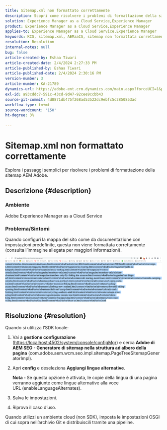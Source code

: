 ```yaml
---
title: Sitemap.xml non formattato correttamente
description: Scopri come risolvere i problemi di formattazione della sitemap in Adobe AEM senza complicazioni.
solution: Experience Manager as a Cloud Service,Experience Manager
product: Experience Manager as a Cloud Service,Experience Manager
applies-to: Experience Manager as a Cloud Service,Experience Manager
keywords: KCS, sitemap.xml, AEMaaCS, sitemap non formattata correttamente, Generatore sitemap struttura pagina, lingua alternativa
resolution: Resolution
internal-notes: null
bug: false
article-created-by: Eshaa Tiwari
article-created-date: 2/4/2024 2:27:33 PM
article-published-by: Eshaa Tiwari
article-published-date: 2/4/2024 2:30:16 PM
version-number: 3
article-number: KA-21789
dynamics-url: https://adobe-ent.crm.dynamics.com/main.aspx?forceUCI=1&pagetype=entityrecord&etn=knowledgearticle&id=a654be82-69c3-ee11-9079-6045bd006295
exl-id: a93cddc7-591c-43cd-9d47-92cee9ccbb43
source-git-commit: 4d8871db475f268ad53522dc9ebfc5c2850853ad
workflow-type: tm+mt
source-wordcount: '150'
ht-degree: 3%

---
```


# Sitemap.xml non formattato correttamente


Esplora i passaggi semplici per risolvere i problemi di formattazione della sitemap AEM Adobe.

## Descrizione {#description}


### <b>Ambiente</b>

Adobe Experience Manager as a Cloud Service



### <b>Problema/Sintomi</b>

Quando configuri la mappa del sito come da documentazione con impostazioni predefinite, questa non viene formattata correttamente (consulta l’immagine allegata per maggiori informazioni).

![](assets/___a754be82-69c3-ee11-9079-6045bd006295___.png)


## Risoluzione {#resolution}


Quando si utilizza l’SDK locale:

1. Vai a <b>gestione configurazione</b> ([https://localhost:4502/system/console/configMgr](http://localhost:4502/system/console/configMgr%29 "Segui collegamento")) e cerca <b>Adobe di AEM SEO - Generatore di sitemap nella struttura ad albero della pagina</b> (com.adobe.aem.wcm.seo.impl.sitemap.PageTreeSitemapGeneratorImpl).


2. Apri <b>config</b> e deseleziona <b>Aggiungi lingue alternative</b>.



   <b>Nota - </b>Se questa opzione è attivata, le copie della lingua di una pagina verranno aggiunte come lingue alternative alla voce URL<b> </b>(enableLanguageAlternates).


3. Salva le impostazioni.


4. Riprova il caso d’uso.


Quando utilizzi un ambiente cloud (non SDK), imposta le impostazioni OSGI di cui sopra nell’archivio Git e distribuiscili tramite una pipeline.
